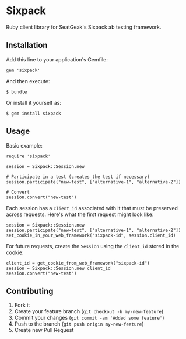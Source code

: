 # Sixpack

Ruby client library for SeatGeak's Sixpack ab testing framework.

## Installation

Add this line to your application's Gemfile:

    gem 'sixpack'

And then execute:

    $ bundle

Or install it yourself as:

    $ gem install sixpack

## Usage

Basic example:

```
require 'sixpack'

session = Sixpack::Session.new

# Participate in a test (creates the test if necessary)
session.participate("new-test", ["alternative-1", "alternative-2"])

# Convert
session.convert("new-test")
```

Each session has a `client_id` associated with it that must be preserved across requests. Here's what the first request might look like:

```
session = Sixpack::Session.new
session.participate("new-test", ["alternative-1", "alternative-2"])
set_cookie_in_your_web_framework("sixpack-id", session.client_id)
```

For future requests, create the `Session` using the `client_id` stored in the cookie:

```
client_id = get_cookie_from_web_framework("sixpack-id")
session = Sixpack::Session.new client_id
session.convert("new-test")
```

## Contributing

1. Fork it
2. Create your feature branch (`git checkout -b my-new-feature`)
3. Commit your changes (`git commit -am 'Added some feature'`)
4. Push to the branch (`git push origin my-new-feature`)
5. Create new Pull Request
